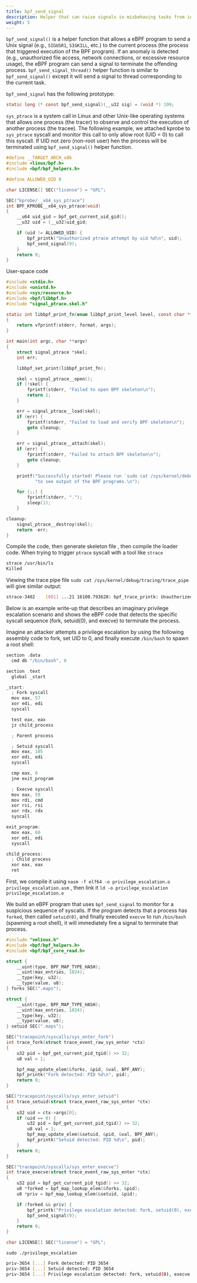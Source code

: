 ```yaml
---
title: bpf_send_signal
description: Helper that can raise signals in misbehaving tasks from inside BPF code.
weight: 5
---
```


`bpf_send_signal()` is a helper function that allows a eBPF program to send a Unix signal (e.g., `SIGUSR1`, `SIGKILL`, etc.) to the current process (the process that triggered execution of the BPF program). If an anomaly is detected (e.g., unauthorized file access, network connections, or excessive resource usage), the eBPF program can send a signal to terminate the offending process. `bpf_send_signal_thread()` helper function is similar to `bpf_send_signal()` except it will send a signal to thread corresponding to the current task.

`bpf_send_signal` has the following prototype:
```c
static long (* const bpf_send_signal)(__u32 sig) = (void *) 109;
```

`sys_ptrace` is a system call in Linux and other Unix-like operating systems that allows one process (the tracer) to observe and control the execution of another process (the tracee). The following example, we attached kprobe to `sys_ptrace` syscall and monitor this call to only allow root (UID = 0) to call this syscall. If UID not zero (non-root user) hen the process will be terminated using `bpf_send_signal()` helper function.

```c
#define __TARGET_ARCH_x86
#include <linux/bpf.h>
#include <bpf/bpf_helpers.h>

#define ALLOWED_UID 0

char LICENSE[] SEC("license") = "GPL";

SEC("kprobe/__x64_sys_ptrace")
int BPF_KPROBE__x64_sys_ptrace(void)
{
    __u64 uid_gid = bpf_get_current_uid_gid();
    __u32 uid = (__u32)uid_gid;

    if (uid != ALLOWED_UID) {
        bpf_printk("Unauthorized ptrace attempt by uid %d\n", uid);
        bpf_send_signal(9);
    }
    return 0;
}
```

User-space code 
```c
#include <stdio.h>
#include <unistd.h>
#include <sys/resource.h>
#include <bpf/libbpf.h>
#include "signal_ptrace.skel.h"

static int libbpf_print_fn(enum libbpf_print_level level, const char *format, va_list args)
{
	return vfprintf(stderr, format, args);
}

int main(int argc, char **argv)
{
	struct signal_ptrace *skel;
	int err;

	libbpf_set_print(libbpf_print_fn);

	skel = signal_ptrace__open();
	if (!skel) {
		fprintf(stderr, "Failed to open BPF skeleton\n");
		return 1;
	}

	err = signal_ptrace__load(skel);
	if (err) {
		fprintf(stderr, "Failed to load and verify BPF skeleton\n");
		goto cleanup;
	}

	err = signal_ptrace__attach(skel);
	if (err) {
		fprintf(stderr, "Failed to attach BPF skeleton\n");
		goto cleanup;
	}

	printf("Successfully started! Please run `sudo cat /sys/kernel/debug/tracing/trace_pipe` "
	       "to see output of the BPF programs.\n");

	for (;;) {
		fprintf(stderr, ".");
		sleep(1);
	}

cleanup:
	signal_ptrace__destroy(skel);
	return -err;
}
```

Compile the code, then generate skeleton file , then compile the loader code. When trying to trigger `ptrace` syscall with a tool like `strace`
```sh
strace /usr/bin/ls
Killed
```

Viewing the trace pipe file `sudo cat /sys/kernel/debug/tracing/trace_pipe` will give similar output:
```sh
strace-3402    [001] ...21 16100.793628: bpf_trace_printk: Unauthorized ptrace attempt by uid 1000
```

Below is an example write-up that describes an imaginary privilege escalation scenario and shows the eBPF code that detects the specific syscall sequence (fork, setuid(0), and execve) to terminate the process.

Imagine an attacker attempts a privilege escalation by using the following assembly code to fork, set UID to 0, and finally execute `/bin/bash` to spawn a root shell:
```c
section .data
  cmd db "/bin/bash", 0

section .text
  global _start

_start:
  ; Fork syscall
  mov eax, 57
  xor edi, edi
  syscall

  test eax, eax
  jz child_process

  ; Parent process

  ; Setuid syscall
  mov eax, 105
  xor edi, edi
  syscall

  cmp eax, 0
  jne exit_program

  ; Execve syscall
  mov eax, 59
  mov rdi, cmd
  xor rsi, rsi
  xor rdx, rdx
  syscall

exit_program:
  mov eax, 60
  xor edi, edi
  syscall

child_process:
  ; Child process
  xor eax, eax
  ret
```

First, we compile it using `nasm -f elf64 -o privilege_escalation.o privilege_escalation.asm` , then link it `ld -o privilege_escalation privilege_escalation.o`

We build an eBPF program that uses `bpf_send_signal` to monitor for a suspicious sequence of syscalls. If the program detects that a process has `forked`, then called `setuid(0)`, and finally executed `execve` to run `/bin/bash` (spawning a root shell), it will immediately fire a signal to terminate that process.

```c
#include "vmlinux.h"
#include <bpf/bpf_helpers.h>
#include <bpf/bpf_core_read.h>

struct {
    __uint(type, BPF_MAP_TYPE_HASH);
    __uint(max_entries, 1024);
    __type(key, u32);
    __type(value, u8);
} forks SEC(".maps");

struct {
    __uint(type, BPF_MAP_TYPE_HASH);
    __uint(max_entries, 1024);
    __type(key, u32);
    __type(value, u8);
} setuid SEC(".maps");

SEC("tracepoint/syscalls/sys_enter_fork")
int trace_fork(struct trace_event_raw_sys_enter *ctx)
{
    u32 pid = bpf_get_current_pid_tgid() >> 32;
    u8 val = 1;

    bpf_map_update_elem(&forks, &pid, &val, BPF_ANY);
    bpf_printk("Fork detected: PID %d\n", pid);
    return 0;
}

SEC("tracepoint/syscalls/sys_enter_setuid")
int trace_setuid(struct trace_event_raw_sys_enter *ctx)
{
    u32 uid = ctx->args[0];
    if (uid == 0) {
        u32 pid = bpf_get_current_pid_tgid() >> 32;
        u8 val = 1;
        bpf_map_update_elem(&setuid, &pid, &val, BPF_ANY);
        bpf_printk("Setuid detected: PID %d\n", pid);
    }
    return 0;
}

SEC("tracepoint/syscalls/sys_enter_execve")
int trace_execve(struct trace_event_raw_sys_enter *ctx)
{
    u32 pid = bpf_get_current_pid_tgid() >> 32;
    u8 *forked = bpf_map_lookup_elem(&forks, &pid);
    u8 *priv = bpf_map_lookup_elem(&setuid, &pid);

    if (forked && priv) {
        bpf_printk("Privilege escalation detected: fork, setuid(0), execve, PID %d\n", pid);
        bpf_send_signal(9);
    }
    return 0;
}

char LICENSE[] SEC("license") = "GPL";
```

`sudo ./privilege_escalation` 
```sh
priv-3654 [...] Fork detected: PID 3654
priv-3654 [...] Setuid detected: PID 3654
priv-3654 [...] Privilege escalation detected: fork, setuid(0), execve, PID 3654
```

